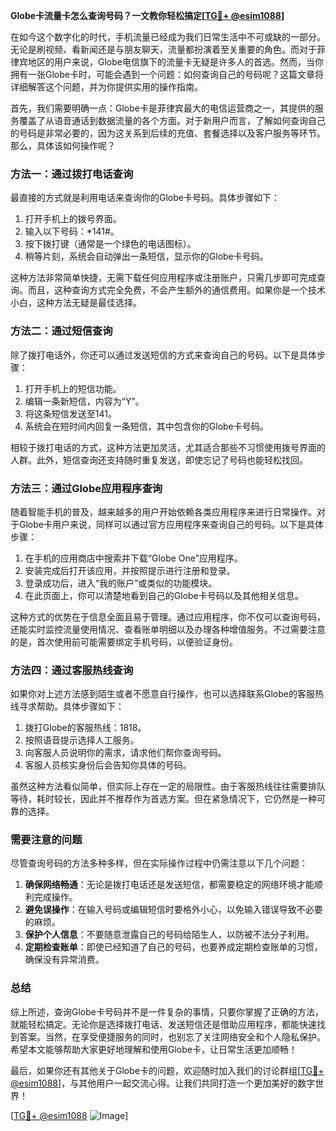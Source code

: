 **Globe卡流量卡怎么查询号码？一文教你轻松搞定[[TG💪+ @esim1088](https://t.me/s/esim1088)]**

在如今这个数字化的时代，手机流量已经成为我们日常生活中不可或缺的一部分。无论是刷视频、看新闻还是与朋友聊天，流量都扮演着至关重要的角色。而对于菲律宾地区的用户来说，Globe电信旗下的流量卡无疑是许多人的首选。然而，当你拥有一张Globe卡时，可能会遇到一个问题：如何查询自己的号码呢？这篇文章将详细解答这个问题，并为你提供实用的操作指南。

首先，我们需要明确一点：Globe卡是菲律宾最大的电信运营商之一，其提供的服务覆盖了从语音通话到数据流量的各个方面。对于新用户而言，了解如何查询自己的号码是非常必要的，因为这关系到后续的充值、套餐选择以及客户服务等环节。那么，具体该如何操作呢？

### 方法一：通过拨打电话查询

最直接的方式就是利用电话来查询你的Globe卡号码。具体步骤如下：

1. 打开手机上的拨号界面。
2. 输入以下号码：*141#。
3. 按下拨打键（通常是一个绿色的电话图标）。
4. 稍等片刻，系统会自动弹出一条短信，显示你的Globe卡号码。

这种方法非常简单快捷，无需下载任何应用程序或注册账户，只需几步即可完成查询。而且，这种查询方式完全免费，不会产生额外的通信费用。如果你是一个技术小白，这种方法无疑是最佳选择。

### 方法二：通过短信查询

除了拨打电话外，你还可以通过发送短信的方式来查询自己的号码。以下是具体步骤：

1. 打开手机上的短信功能。
2. 编辑一条新短信，内容为“Y”。
3. 将这条短信发送至141。
4. 系统会在短时间内回复一条短信，其中包含你的Globe卡号码。

相较于拨打电话的方式，这种方法更加灵活，尤其适合那些不习惯使用拨号界面的人群。此外，短信查询还支持随时重复发送，即使忘记了号码也能轻松找回。

### 方法三：通过Globe应用程序查询

随着智能手机的普及，越来越多的用户开始依赖各类应用程序来进行日常操作。对于Globe卡用户来说，同样可以通过官方应用程序来查询自己的号码。以下是具体步骤：

1. 在手机的应用商店中搜索并下载“Globe One”应用程序。
2. 安装完成后打开该应用，并按照提示进行注册和登录。
3. 登录成功后，进入“我的账户”或类似的功能模块。
4. 在此页面上，你可以清楚地看到自己的Globe卡号码以及其他相关信息。

这种方式的优势在于信息全面且易于管理。通过应用程序，你不仅可以查询号码，还能实时监控流量使用情况、查看账单明细以及办理各种增值服务。不过需要注意的是，首次使用前可能需要绑定手机号码，以便验证身份。

### 方法四：通过客服热线查询

如果你对上述方法感到陌生或者不愿意自行操作，也可以选择联系Globe的客服热线寻求帮助。具体步骤如下：

1. 拨打Globe的客服热线：1818。
2. 按照语音提示选择人工服务。
3. 向客服人员说明你的需求，请求他们帮你查询号码。
4. 客服人员核实身份后会告知你具体的号码。

虽然这种方法看似简单，但实际上存在一定的局限性。由于客服热线往往需要排队等待，耗时较长，因此并不推荐作为首选方案。但在紧急情况下，它仍然是一种可靠的选择。

### 需要注意的问题

尽管查询号码的方法多种多样，但在实际操作过程中仍需注意以下几个问题：

1. **确保网络畅通**：无论是拨打电话还是发送短信，都需要稳定的网络环境才能顺利完成操作。
2. **避免误操作**：在输入号码或编辑短信时要格外小心，以免输入错误导致不必要的麻烦。
3. **保护个人信息**：不要随意泄露自己的号码给陌生人，以防被不法分子利用。
4. **定期检查账单**：即使已经知道了自己的号码，也要养成定期检查账单的习惯，确保没有异常消费。

### 总结

综上所述，查询Globe卡号码并不是一件复杂的事情，只要你掌握了正确的方法，就能轻松搞定。无论你是选择拨打电话、发送短信还是借助应用程序，都能快速找到答案。当然，在享受便捷服务的同时，也别忘了关注网络安全和个人隐私保护。希望本文能够帮助大家更好地理解和使用Globe卡，让日常生活更加顺畅！

最后，如果你还有其他关于Globe卡的问题，欢迎随时加入我们的讨论群组[[TG💪+ @esim1088](https://t.me/s/esim1088)]，与其他用户一起交流心得。让我们共同打造一个更加美好的数字世界！

[[TG💪+ @esim1088](https://t.me/s/esim1088) ![Image](https://i.postimg.cc/4NQfJmqS/Snipaste-2025-05-13-00-14-12.png)]
